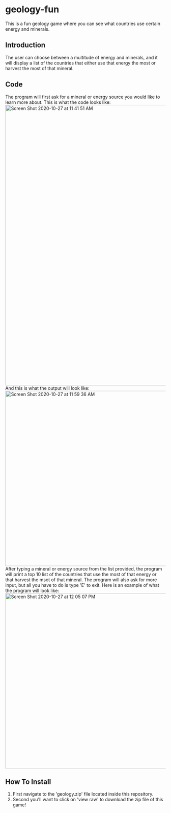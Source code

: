 # geology-fun
This is a fun geology game where you can see what countries use certain energy and minerals.

## Introduction
The user can choose between a multitude of energy and minerals, and it will display a list of the countries that either use that energy the most or harvest the most of that mineral.

## Code
The program will first ask for a mineral or energy source you would like to learn more about. This is what the code looks like:
<img width="877" alt="Screen Shot 2020-10-27 at 11 41 51 AM" src="https://user-images.githubusercontent.com/70115700/97327472-5dc90100-184b-11eb-8e15-da898ccdfbae.png">
And this is what the output will look like:
<img width="548" alt="Screen Shot 2020-10-27 at 11 59 36 AM" src="https://user-images.githubusercontent.com/70115700/97328026-f6f81780-184b-11eb-9403-0fef955b9b4d.png">
After typing a mineral or energy source from the list provided, the program will print a top 10 list of the countries that use the most of that energy or that harvest the msot of that mineral. The program will also ask for more input, but all you have to do is type 'E' to exit. Here is an example of what the program will look like:
<img width="548" alt="Screen Shot 2020-10-27 at 12 05 07 PM" src="https://user-images.githubusercontent.com/70115700/97328994-f318c500-184c-11eb-99f6-d8a3851e12ae.png">

## How To Install
1. First navigate to the 'geology.zip' file located inside this repository.
2. Second you'll want to click on 'view raw' to download the zip file of this game!

